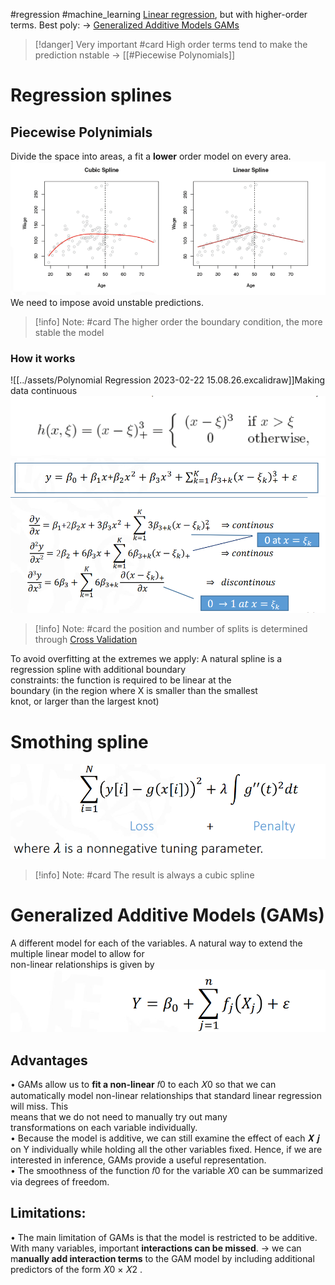 #regression  #machine_learning 
[Linear regression](Linear%20regression.md), but with higher-order terms.
Best poly: -> [Generalized Additive Models GAMs](#Generalized%20Additive%20Models%20GAMs)

> [!danger] Very important #card
> High order terms tend to make the prediction nstable -> [[#Piecewise Polynomials]]
# Regression splines
## Piecewise Polynimials
Divide the space into areas, a fit a **lower** order model on every area.
![](../assets/Pasted%20image%2020230222150619.png)
We need to impose avoid unstable predictions.
> [!info] Note: #card
> The higher order the boundary condition, the more stable the model
 
### How it works
![[../assets/Polynomial Regression 2023-02-22 15.08.26.excalidraw]]Making data continuous
![](../assets/Pasted%20image%2020230222150759.png)
![](../assets/Pasted%20image%2020230222150926.png)
![](../assets/Pasted%20image%2020230222151013.png)

> [!info] Note: #card
> the position and number of splits is determined through [Cross Validation](Cross%20Validation.md)

To avoid overfitting at the extremes we apply: A natural spline is a regression spline with additional boundary  
constraints: the function is required to be linear at the  
boundary (in the region where X is smaller than the smallest  
knot, or larger than the largest knot)


# Smothing spline
![](../assets/Pasted%20image%2020230222153118.png)

> [!info] Note: #card
> The result is always a cubic spline


# Generalized Additive Models (GAMs)
A different model for each of the variables.
A natural way to extend the multiple linear model to allow for  
non-linear relationships is given by
![](../assets/Pasted%20image%2020230222153448.png)



## Advantages
• GAMs allow us to **fit a non-linear** 𝑓0 to each 𝑋0  so that we can automatically  model non-linear relationships that standard linear regression will miss. This  
means that we do not need to manually try out many  
transformations on each variable individually.  
• Because the model is additive, we can still examine the effect of each 𝑿 𝒋 on  Y individually while holding all the other variables fixed. Hence, if we are  interested in inference, GAMs provide a useful representation.  
• The smoothness of the function 𝑓0 for the variable 𝑋0 can be summarized via  degrees of freedom.  
## Limitations:  
• The main limitation of GAMs is that the model is restricted to be additive.  
With many variables, important **interactions can be missed**. -> we can m**anually add interaction terms**  to the GAM model by including additional predictors of the form 𝑋0 × 𝑋2 .